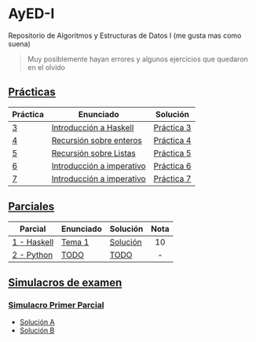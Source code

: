 # AyED-I

Repositorio de Algoritmos y Estructuras de Datos I (me gusta mas como suena)

> Muy posiblemente hayan errores y algunos ejercicios que quedaron en el olvido

## [Prácticas](https://github.com/SashaBerkowsky/AyED-I/tree/main/Pr%C3%A1cticas)

| Práctica                    | Enunciado                                                         | Solución                                          |
| --------------------------- | ----------------------------------------------------------------- | ------------------------------------------------- |
| [3](Prácticas/Práctica%203) | [Introducción a Haskell](Prácticas/Práctica%203/enunciado.pdf)    | [Práctica 3](Prácticas/Práctica%203/practica3.hs) |
| [4](Prácticas/Práctica%4)   | [Recursión sobre enteros](Prácticas/Práctica%204/enunciado.pdf)   | [Práctica 4](Prácticas/Práctica%204/practica4.hs) |
| [5](Prácticas/Práctica%205) | [Recursión sobre Listas](Prácticas/Práctica%205/enunciado.pdf)    | [Práctica 5](Prácticas/Práctica%205/practica5.hs) |
| [6](Prácticas/Práctica%206) | [Introducción a imperativo](Prácticas/Práctica%206/enunciado.pdf) | [Práctica 6](Prácticas/Práctica%206/practica6.py) |
| [7](Prácticas/Práctica%207) | [Introducción a imperativo](Prácticas/Práctica%207/enunciado.pdf) | [Práctica 7](Prácticas/Práctica%207/practica7.py) |

## [Parciales](/Parciales)

| Parcial                                   | Enunciado                                          | Solución                                          | Nota |
| ----------------------------------------- | -------------------------------------------------- | ------------------------------------------------- | :--: |
| [1 - Haskell](/Parciales/1%20-%20Haskell) | [Tema 1](/Parciales/1%20-%20Haskell/enunciado.pdf) | [Solución](/Parciales/1%20-%20Haskell/parcial.hs) |  10  |
| [2 - Python](/Parciales/2%20-%20Python)   | [TODO](/Parciales/2%20-%20Python/enunciado.pdf)    | [TODO](/Parciales/2%20-%20Python/parcial.py)      |  -   |

## [Simulacros de examen](/Simulacros/1%20-%20Haskell/)

### [Simulacro Primer Parcial](/Simulacros/1%20-%20Haskell/enunciado.pdf)

- [Solución A](/Simulacros/1%20-%20Haskell/simulacro.hs)
- [Solución B](/Simulacros/1%20-%20Haskell/simulacro-b.hs)
